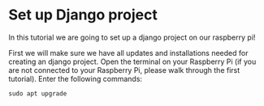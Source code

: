 # Set up Django project
In this tutorial we are going to set up a django project on our raspberry pi! 

First we will make sure we have all updates and installations needed for creating an django project. 
Open the terminal on your Raspberry Pi (if you are not connected to your Raspberry Pi, please walk through the first tutorial). 
Enter the following commands: 

```sudo apt upgrade```
